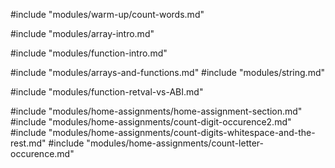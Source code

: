 #include "modules/warm-up/count-words.md"

#include "modules/array-intro.md"

#include "modules/function-intro.md"

#include "modules/arrays-and-functions.md"
#include "modules/string.md"

#include "modules/function-retval-vs-ABI.md"

#include "modules/home-assignments/home-assignment-section.md"
#include "modules/home-assignments/count-digit-occurence2.md"
#include "modules/home-assignments/count-digits-whitespace-and-the-rest.md"
#include "modules/home-assignments/count-letter-occurence.md"
